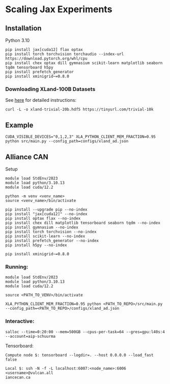 # Scaling Jax Experiments

## Installation
Python 3.10
```
pip install jax[cuda12] flax optax
pip install torch torchvision torchaudio --index-url https://download.pytorch.org/whl/cpu
pip install chex optax dill gymnasium scikit-learn matplotlib seaborn tqdm tensorboard h5py
pip install prefetch_generator
pip install xminigrid~=0.8.0
```

### Downloading XLand-100B Datasets
See [here](https://github.com/dunnolab/xland-minigrid-datasets/tree/main) for detailed instructions:
```
curl -L -o xland-trivial-20b.hdf5 https://tinyurl.com/trivial-10k
```

## Example
```
CUDA_VISIBLE_DEVICES="0,1,2,3" XLA_PYTHON_CLIENT_MEM_FRACTION=0.95 python src/main.py --config_path=configs/xland_ad.json
```


## Alliance CAN
Setup
```
module load StdEnv/2023
module load python/3.10.13
module load cuda/12.2

python -m venv <venv_name>
source <venv_name>/bin/activate

pip install --upgrade pip --no-index
pip install "jax[cuda12]" --no-index
pip install optax flax --no-index
pip install chex dill matplotlib tensorboard seaborn tqdm --no-index
pip install gymnasium --no-index
pip install torch torchvision --no-index
pip install scikit-learn --no-index
pip install prefetch_generator --no-index
pip install h5py --no-index

pip install xminigrid~=0.8.0
```

### Running:
```
module load StdEnv/2023
module load python/3.10.13
module load cuda/12.2

source <PATH_TO_VENV>/bin/activate

XLA_PYTHON_CLIENT_MEM_FRACTION=0.95 python <PATH_TO_REPO>/src/main.py --config_path=<PATH_TO_REPO>/configs/xland_ad.json
```

### Interactive:
```
salloc --time=0:20:00 --mem=500GB --cpus-per-task=64 --gres=gpu:l40s:4 --account=aip-schuurma
```

Tensorboard:
```
Compute node $: tensorboard --logdir=. --host 0.0.0.0 --load_fast false

Local $: ssh -N -f -L localhost:6007:<node_name>:6006 <username>@vulcan.all
iancecan.ca
```